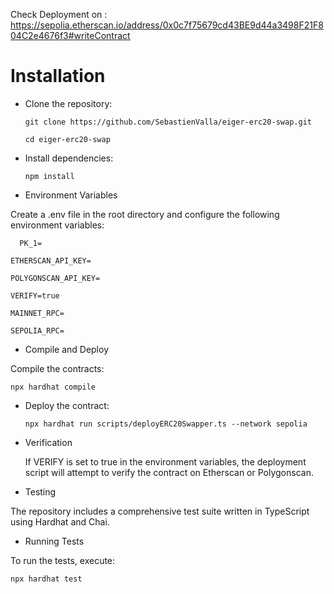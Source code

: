 Check Deployment on : https://sepolia.etherscan.io/address/0x0c7f75679cd43BE9d44a3498F21F804C2e4676f3#writeContract

# Installation

- Clone the repository:

      git clone https://github.com/SebastienValla/eiger-erc20-swap.git

      cd eiger-erc20-swap

- Install dependencies:

      npm install

- Environment Variables

Create a .env file in the root directory and configure the following environment variables:

      PK_1=

    ETHERSCAN_API_KEY=

    POLYGONSCAN_API_KEY=

    VERIFY=true

    MAINNET_RPC=

    SEPOLIA_RPC=

- Compile and Deploy

Compile the contracts:

    npx hardhat compile

- Deploy the contract:

      npx hardhat run scripts/deployERC20Swapper.ts --network sepolia

- Verification

  If VERIFY is set to true in the environment variables, the deployment script will attempt to verify the contract on Etherscan or Polygonscan.

- Testing

The repository includes a comprehensive test suite written in TypeScript using Hardhat and Chai.

- Running Tests

To run the tests, execute:

    npx hardhat test
